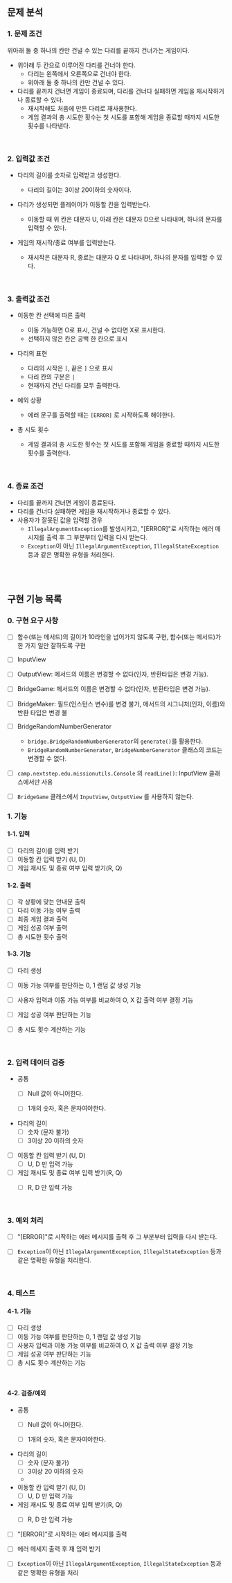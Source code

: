 ## 문제 분석

### 1. 문제 조건
위아래 둘 중 하나의 칸만 건널 수 있는 다리를 끝까지 건너가는 게임이다.
- 위아래 두 칸으로 이루어진 다리를 건너야 한다.
  - 다리는 왼쪽에서 오른쪽으로 건너야 한다.
  - 위아래 둘 중 하나의 칸만 건널 수 있다.
- 다리를 끝까지 건너면 게임이 종료되며, 다리를 건너다 실패하면 게임을 재시작하거나 종료할 수 있다.
  - 재시작해도 처음에 만든 다리로 재사용한다.
  - 게임 결과의 총 시도한 횟수는 첫 시도를 포함해 게임을 종료할 때까지 시도한 횟수를 나타낸다.

<br>

### 2. 입력값 조건
- 다리의 길이를 숫자로 입력받고 생성한다.
  - 다리의 길이는 3이상 20이하의 숫자이다.

- 다리가 생성되면 플레이어가 이동할 칸을 입력받는다.
  - 이동할 때 위 칸은 대문자 U, 아래 칸은 대문자 D으로 나타내며, 하나의 문자를 입력할 수 있다.

- 게임의 재시작/종료 여부를 입력받는다.
  - 재시작은 대문자 R, 종료는 대문자 Q 로 나타내며, 하나의 문자를 입력할 수 있다.


<br>

### 3. 출력값 조건
- 이동한 칸 선택에 따른 출력
  - 이동 가능하면 O로 표시, 건널 수 없다면 X로 표시한다.
  - 선택하지 않은 칸은 공백 한 칸으로 표시

- 다리의 표현
  - 다리의 시작은 `[`, 끝은 `]` 으로 표시
  - 다리 칸의 구분은 `|`
  - 현재까지 건넌 다리를 모두 출력한다.

- 예외 상황
  - 에러 문구를 출력할 때는 `[ERROR]` 로 시작하도록 해야한다.


- 총 시도 횟수
  - 게임 결과의 총 시도한 횟수는 첫 시도를 포함해 게임을 종료할 때까지 시도한 횟수를 출력한다.

<br>

### 4. 종료 조건
- 다리를 끝까지 건너면 게임이 종료된다.
- 다리를 건너다 실패하면 게임을 재시작하거나 종료할 수 있다.
- 사용자가 잘못된 값을 입력할 경우 
  - `IllegalArgumentException`를 발생시키고, "[ERROR]"로 시작하는 에러 메시지를 출력 후 그 부분부터 입력을 다시 받는다.
  - `Exception`이 아닌 `IllegalArgumentException`, `IllegalStateException` 등과 같은 명확한 유형을 처리한다.



<br><br>

## 구현 기능 목록

### 0. 구현 요구 사항
- [ ] 함수(또는 메서드)의 길이가 10라인을 넘어가지 않도록 구현, 함수(또는 메서드)가 한 가지 일만 잘하도록 구현
- [ ] InputView
- [ ] OutputView: 메서드의 이름은 변경할 수 없다(인자, 반환타입은 변경 가능).
- [ ] BridgeGame: 메서드의 이름은 변경할 수 없다(인자, 반환타입은 변경 가능).
- [ ] BridgeMaker: 필드(인스턴스 변수)를 변경 불가, 메서드의 시그니처(인자, 이름)와 반환 타입은 변경 불
- [ ] BridgeRandomNumberGenerator
  - `bridge.BridgeRandomNumberGenerator`의 `generate()`를 활용한다.
  - `BridgeRandomNumberGenerator`, `BridgeNumberGenerator` 클래스의 코드는 변경할 수 없다.
- [ ] `camp.nextstep.edu.missionutils.Console` 의 `readLine()`: InputView 클래스에서만 사용
- [ ] `BridgeGame` 클래스에서 `InputView`, `OutputView` 를 사용하지 않는다.


### 1. 기능
#### 1-1. 입력
- [ ] 다리의 길이를 입력 받기
- [ ] 이동할 칸 입력 받기 (U, D)
- [ ] 게임 재시도 및 종료 여부 입력 받기(R, Q)

#### 1-2. 출력
- [ ] 각 상황에 맞는 안내문 출력
- [ ] 다리 이동 가능 여부 출력 
- [ ] 최종 게임 결과 출력
- [ ] 게임 성공 여부 출력
- [ ] 총 시도한 횟수 출력

#### 1-3. 기능
- [ ] 다리 생성 
- [ ] 이동 가능 여부를 판단하는 0, 1 랜덤 값 생성 기능
- [ ] 사용자 입력과 이동 가능 여부를 비교하여 O, X 값 출력 여부 결정 기능
- [ ] 게임 성공 여부 판단하는 기능
- [ ] 총 시도 횟수 계산하는 기능


<br>

### 2. 입력 데이터 검증
- 공통
  - [ ] Null 값이 아니어한다.
  - [ ] 1개의 숫자, 혹은 문자여야한다.


- 다리의 길이
  - [ ] 숫자 (문자 불가) 
  - [ ] 3이상 20 이하의 숫자

- [ ] 이동할 칸 입력 받기 (U, D)
  - [ ] U, D 만 입력 가능

- [ ] 게임 재시도 및 종료 여부 입력 받기(R, Q)
  - [ ] R, D 만 입력 가능


<br>

### 3. 예외 처리
- [ ] "[ERROR]"로 시작하는 에러 메시지를 출력 후 그 부분부터 입력을 다시 받는다.
- [ ] `Exception`이 아닌 `IllegalArgumentException`, `IllegalStateException` 등과 같은 명확한 유형을 처리한다.


<br>

### 4. 테스트
#### 4-1. 기능
- [ ] 다리 생성
- [ ] 이동 가능 여부를 판단하는 0, 1 랜덤 값 생성 기능
- [ ] 사용자 입력과 이동 가능 여부를 비교하여 O, X 값 출력 여부 결정 기능
- [ ] 게임 성공 여부 판단하는 기능
- [ ] 총 시도 횟수 계산하는 기능

<br>

#### 4-2. 검증/예외
- 공통
  - [ ] Null 값이 아니어한다.
  - [ ] 1개의 숫자, 혹은 문자여야한다.


- 다리의 길이
  - [ ] 숫자 (문자 불가)
  - [ ] 3이상 20 이하의 숫자
  - 
- 이동할 칸 입력 받기 (U, D)
  - [ ] U, D 만 입력 가능
  
- 게임 재시도 및 종료 여부 입력 받기(R, Q)
  - [ ] R, D 만 입력 가능


- [ ] "[ERROR]"로 시작하는 에러 메시지를 출력 
- [ ] 에러 메세지 출력 후 재 입력 받기
- [ ] `Exception`이 아닌 `IllegalArgumentException`, `IllegalStateException` 등과 같은 명확한 유형을 처리

